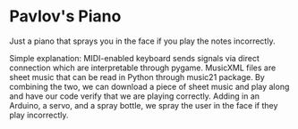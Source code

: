 # Pavlov's Piano

Just a piano that sprays you in the face if you play the notes incorrectly. 

Simple explanation:
MIDI-enabled keyboard sends signals via direct connection which are interpretable through pygame.
MusicXML files are sheet music that can be read in Python through music21 package.
By combining the two, we can download a piece of sheet music and play along and have our code verify that we are playing correctly.
Adding in an Arduino, a servo, and a spray bottle, we spray the user in the face if they play incorrectly.
